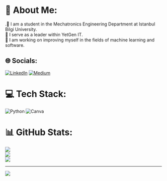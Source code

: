 # 💫 About Me:
.📖 I am a student in the Mechatronics Engineering Department at Istanbul Bilgi University.<br>💬 I serve as a leader within YetGen IT.<br>🔭 I am working on improving myself in the fields of machine learning and software.<br>


## 🌐 Socials:
[![LinkedIn](https://img.shields.io/badge/LinkedIn-%230077B5.svg?logo=linkedin&logoColor=white)](https://www.linkedin.com/in/a-furkan-kale/) [![Medium](https://img.shields.io/badge/Medium-12100E?logo=medium&logoColor=white)](https://medium.com/@https://medium.com/@afurkankale) 

# 💻 Tech Stack:
![Python](https://img.shields.io/badge/python-3670A0?style=for-the-badge&logo=python&logoColor=ffdd54) ![Canva](https://img.shields.io/badge/Canva-%2300C4CC.svg?style=for-the-badge&logo=Canva&logoColor=white)
# 📊 GitHub Stats:
![](https://github-readme-stats.vercel.app/api?username=afurkan00&theme=dark&hide_border=false&include_all_commits=false&count_private=false)<br/>
![](https://github-readme-streak-stats.herokuapp.com/?user=afurkan00&theme=dark&hide_border=false)<br/>
![](https://github-readme-stats.vercel.app/api/top-langs/?username=afurkan00&theme=dark&hide_border=false&include_all_commits=false&count_private=false&layout=compact)

---
[![](https://visitcount.itsvg.in/api?id=afurkan00&icon=0&color=0)](https://visitcount.itsvg.in)

<!-- Proudly created with GPRM ( https://gprm.itsvg.in ) -->

<!--
**afurkan00/afurkan00** is a ✨ _special_ ✨ repository because its `README.md` (this file) appears on your GitHub profile.

Here are some ideas to get you started:

- 🔭 I’m currently working on ...
- 🌱 I’m currently learning ...
- 👯 I’m looking to collaborate on ...
- 🤔 I’m looking for help with ...
- 💬 Ask me about ...
- 📫 How to reach me: ...
- 😄 Pronouns: ...
- ⚡ Fun fact: ...
-->
